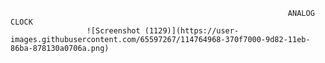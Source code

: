                                                                   ANALOG CLOCK
                     ![Screenshot (1129)](https://user-images.githubusercontent.com/65597267/114764968-370f7000-9d82-11eb-86ba-878130a0706a.png)
